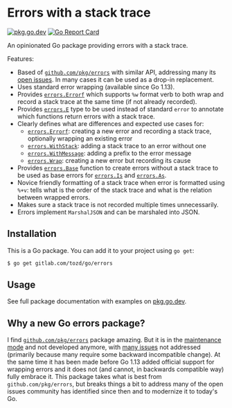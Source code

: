 # Errors with a stack trace
[![pkg.go.dev](https://pkg.go.dev/badge/gitlab.com/tozd/go/errors)](https://pkg.go.dev/gitlab.com/tozd/go/errors) [![Go Report Card](https://goreportcard.com/badge/gitlab.com/tozd/go/errors)](https://goreportcard.com/report/gitlab.com/tozd/go/errors)

An opinionated Go package providing errors with a stack trace.

Features:

* Based of [`github.com/pkg/errors`](https://github.com/pkg/errors) with similar API, addressing many its [open issues](https://github.com/pkg/errors/issues).
  In many cases it can be used as a drop-in replacement.
* Uses standard error wrapping (available since Go 1.13).
* Provides [`errors.Errorf`](https://pkg.go.dev/gitlab.com/tozd/go/errors#Errorf) which supports `%w` format verb to both wrap
  and record a stack trace at the same time (if not already recorded).
* Provides [`errors.E`](https://pkg.go.dev/gitlab.com/tozd/go/errors#E) type to be used instead of standard `error` to annotate
  which functions return errors with a stack trace.
* Clearly defines what are differences and expected use cases for:
  * [`errors.Errorf`](https://pkg.go.dev/gitlab.com/tozd/go/errors#Errorf): creating a new error and recording a stack trace, optionally
    wrapping an existing error
  * [`errors.WithStack`](https://pkg.go.dev/gitlab.com/tozd/go/errors#WithStack): adding a stack trace to an error without one
  * [`errors.WithMessage`](https://pkg.go.dev/gitlab.com/tozd/go/errors#WithMessage): adding a prefix to the error message
  * [`errors.Wrap`](https://pkg.go.dev/gitlab.com/tozd/go/errors#Wrap): creating a new error but recording its cause
* Provides [`errors.Base`](https://pkg.go.dev/gitlab.com/tozd/go/errors#Base) function to create errors without a stack trace to be used as
  base errors for [`errors.Is`](https://pkg.go.dev/gitlab.com/tozd/go/errors#Is) and [`errors.As`](https://pkg.go.dev/gitlab.com/tozd/go/errors#As).
* Novice friendly formatting of a stack trace when error is formatted using `%+v`:
  tells what is the order of the stack trace and what is the relation between
  wrapped errors.
* Makes sure a stack trace is not recorded multiple times unnecessarily.
* Errors implement `MarshalJSON` and can be marshaled into JSON.

## Installation

This is a Go package. You can add it to your project using `go get`:

```sh
$ go get gitlab.com/tozd/go/errors
```

## Usage

See full package documentation with examples on [pkg.go.dev](https://pkg.go.dev/gitlab.com/tozd/go/errors#section-documentation).

## Why a new Go errors package?

I find [`github.com/pkg/errors`](https://github.com/pkg/errors) package amazing.
But it is in the [maintenance mode](https://github.com/pkg/errors#roadmap) and not developed anymore, with [many issues](https://github.com/pkg/errors/issues) not
addressed (primarily because many require some backward incompatible change). At the same time it has been made before
Go 1.13 added official support for wrapping errors and it does not (and cannot, in backwards compatible way) fully embrace it.
This package takes what is best from `github.com/pkg/errors`, but breaks things a bit to address many of the open issues
community has identified since then and to modernize it to today's Go.